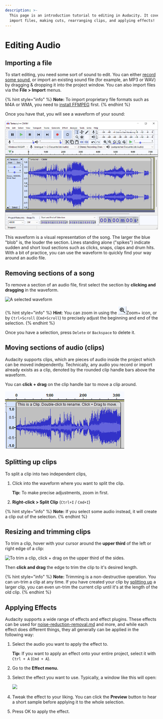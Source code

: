 ```yaml
---
description: >-
  This page is an introduction tutorial to editing in Audacity. It covers how to
  import files, making cuts, rearranging clips, and applying effects!
---
```


# Editing Audio

## Importing a file

To start editing, you need some sort of sound to edit. You can either [record some sound](recording-your-voice-and-microphone/), or import an existing sound file (for example, an MP3 or WAV) by dragging & dropping it into the project window. You can also import files via the **File > Import** menus.&#x20;

{% hint style="info" %}
**Note:** To import proprietary file formats such as M4A or WMA, you need to [install FFMPEG](saving-and-exporting-projects/installing-ffmpeg.md) first.&#x20;
{% endhint %}

Once you have that, you will see a waveform of your sound:&#x20;

![The waveform of a song](<../.gitbook/assets/image (21).png>)

This waveform is a visual representation of the song. The larger the blue "blob" is, the louder the section. Lines standing alone ("spikes") indicate sudden and short loud sections such as clicks, snaps, claps and drum hits. With a bit of practice, you can use the waveform to quickly find your way around an audio file.&#x20;

## Removing sections of a song

To remove a section of an audio file, first select the section by **clicking and dragging** in the waveform.

![A selected waveform](../.gitbook/assets/create\_selection.png)

{% hint style="info" %}
**Hint**: You can zoom in using the ![](<../.gitbook/assets/magnifying icon.png>)Zoom+ icon, or by `Ctrl+Scroll` (`Cmd+Scroll`) to precisely adjust the beginning and end of the selection.
{% endhint %}

Once you have a selection, press `Delete` or `Backspace` to delete it.&#x20;

## Moving sections of audio (clips)

Audacity supports clips, which are pieces of audio inside the project which can be moved independently. Technically, any audio you record or import already exists as a clip, denoted by the rounded clip handle bars above the waveform.&#x20;

You can **click + drag** on the clip handle bar to move a clip around.&#x20;

![A clip handle bar. double-click to rename, Click and drag to move around.](../.gitbook/assets/clip.png)

## Splitting up clips

To split a clip into two independent clips,&#x20;

1.  Click into the waveform where you want to split the clip.&#x20;

    **Tip:** To make precise adjustments, zoom in first.
2. **Right-click > Split Clip** (`Ctrl+I` / `Cmd+I`)

{% hint style="info" %}
**Note:** If you select some audio instead, it will create a clip out of the selection.&#x20;
{% endhint %}

## Resizing and trimming clips

To trim a clip, hover with your cursor around the **upper third** of the left or right edge of a clip:

![To trim a clip, click + drag on the upper third of the sides. ](../.gitbook/assets/trim\_clip.png)

Then **click and drag** the edge to trim the clip to it's desired length.&#x20;

{% hint style="info" %}
**Note:** Trimming is a non-destructive operation. You can un-trim a clip at any time. If you have created your clip by [splitting up](audacity-editing.md#splitting-up-clips) a larger clip, you can even un-trim the current clip until it's at the length of the old clip. &#x20;
{% endhint %}

## Applying Effects

Audacity supports a wide range of effects and effect plugins. These effects can be used for [noise-reduction-removal.md](../repairing-audio/noise-reduction-removal.md "mention") and more, and while each effect does different things, they all generally can be applied in the following way:&#x20;

1.  Select the audio you want to apply the effect to.&#x20;

    **Tip:** If you want to apply an effect onto your entire project, select it with `Ctrl + A` (`Cmd + A`).
2. Go to the **Effect menu.**
3.  Select the effect you want to use. Typically, a window like this will open:&#x20;

    ![](../.gitbook/assets/Normalize\_effect.png)
4. Tweak the effect to your liking. You can click the **Preview** button to hear a short sample before applying it to the whole selection.&#x20;
5. Press OK to apply the effect.
